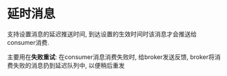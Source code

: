 
# 延时消息

支持设置消息的延迟推送时间, 到达设置的生效时间时该消息才会推送给consumer消费.

主要用在**失败重试**: 在consumer消息消费失败时, 给broker发送反馈, broker将消费失败的消息扔到延迟队列中, 以便稍后重发
